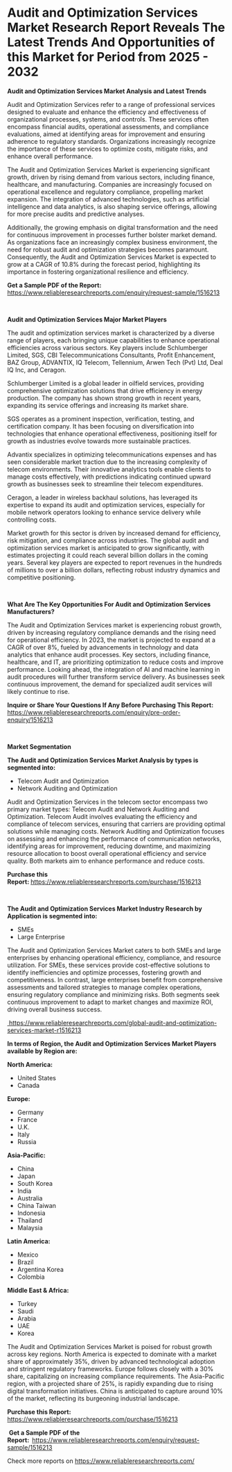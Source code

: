 <p><h1>Audit and Optimization Services Market Research Report Reveals The Latest Trends And Opportunities of this Market for Period from 2025 - 2032</h1></p><p><strong>Audit and Optimization Services Market Analysis and Latest Trends</strong></p>
<p><p>Audit and Optimization Services refer to a range of professional services designed to evaluate and enhance the efficiency and effectiveness of organizational processes, systems, and controls. These services often encompass financial audits, operational assessments, and compliance evaluations, aimed at identifying areas for improvement and ensuring adherence to regulatory standards. Organizations increasingly recognize the importance of these services to optimize costs, mitigate risks, and enhance overall performance.</p><p>The Audit and Optimization Services Market is experiencing significant growth, driven by rising demand from various sectors, including finance, healthcare, and manufacturing. Companies are increasingly focused on operational excellence and regulatory compliance, propelling market expansion. The integration of advanced technologies, such as artificial intelligence and data analytics, is also shaping service offerings, allowing for more precise audits and predictive analyses.</p><p>Additionally, the growing emphasis on digital transformation and the need for continuous improvement in processes further bolster market demand. As organizations face an increasingly complex business environment, the need for robust audit and optimization strategies becomes paramount. Consequently, the Audit and Optimization Services Market is expected to grow at a CAGR of 10.8% during the forecast period, highlighting its importance in fostering organizational resilience and efficiency.</p></p>
<p><strong>Get a Sample PDF of the Report:&nbsp;</strong> <a href="https://www.reliableresearchreports.com/enquiry/request-sample/1516213?utm_campaign=3573&utm_medium=2&utm_source=Github&utm_content=ia&utm_term=29032025&utm_id=audit-and-optimization-services">https://www.reliableresearchreports.com/enquiry/request-sample/1516213</a></p>
<p>&nbsp;</p>
<p><strong>Audit and Optimization Services Major Market Players</strong></p>
<p><p>The audit and optimization services market is characterized by a diverse range of players, each bringing unique capabilities to enhance operational efficiencies across various sectors. Key players include Schlumberger Limited, SGS, CBI Telecommunications Consultants, Profit Enhancement, BAZ Group, ADVANTIX, IQ Telecom, Tellennium, Arwen Tech (Pvt) Ltd, Deal IQ Inc, and Ceragon.</p><p>Schlumberger Limited is a global leader in oilfield services, providing comprehensive optimization solutions that drive efficiency in energy production. The company has shown strong growth in recent years, expanding its service offerings and increasing its market share.</p><p>SGS operates as a prominent inspection, verification, testing, and certification company. It has been focusing on diversification into technologies that enhance operational effectiveness, positioning itself for growth as industries evolve towards more sustainable practices.</p><p>Advantix specializes in optimizing telecommunications expenses and has seen considerable market traction due to the increasing complexity of telecom environments. Their innovative analytics tools enable clients to manage costs effectively, with predictions indicating continued upward growth as businesses seek to streamline their telecom expenditures.</p><p>Ceragon, a leader in wireless backhaul solutions, has leveraged its expertise to expand its audit and optimization services, especially for mobile network operators looking to enhance service delivery while controlling costs. </p><p>Market growth for this sector is driven by increased demand for efficiency, risk mitigation, and compliance across industries. The global audit and optimization services market is anticipated to grow significantly, with estimates projecting it could reach several billion dollars in the coming years. Several key players are expected to report revenues in the hundreds of millions to over a billion dollars, reflecting robust industry dynamics and competitive positioning.</p></p>
<p>&nbsp;</p>
<p><strong>What Are The Key Opportunities For Audit and Optimization Services Manufacturers?</strong></p>
<p><p>The Audit and Optimization Services market is experiencing robust growth, driven by increasing regulatory compliance demands and the rising need for operational efficiency. In 2023, the market is projected to expand at a CAGR of over 8%, fueled by advancements in technology and data analytics that enhance audit processes. Key sectors, including finance, healthcare, and IT, are prioritizing optimization to reduce costs and improve performance. Looking ahead, the integration of AI and machine learning in audit procedures will further transform service delivery. As businesses seek continuous improvement, the demand for specialized audit services will likely continue to rise.</p></p>
<p><strong>Inquire or Share Your Questions If Any Before Purchasing This Report:</strong> <a href="https://www.reliableresearchreports.com/enquiry/pre-order-enquiry/1516213?utm_campaign=3573&utm_medium=2&utm_source=Github&utm_content=ia&utm_term=29032025&utm_id=audit-and-optimization-services">https://www.reliableresearchreports.com/enquiry/pre-order-enquiry/1516213</a></p>
<p>&nbsp;</p>
<p><strong>Market Segmentation</strong></p>
<p><strong>The Audit and Optimization Services Market Analysis by types is segmented into:</strong></p>
<p><ul><li>Telecom Audit and Optimization</li><li>Network Auditing and Optimization</li></ul></p>
<p><p>Audit and Optimization Services in the telecom sector encompass two primary market types: Telecom Audit and Network Auditing and Optimization. Telecom Audit involves evaluating the efficiency and compliance of telecom services, ensuring that carriers are providing optimal solutions while managing costs. Network Auditing and Optimization focuses on assessing and enhancing the performance of communication networks, identifying areas for improvement, reducing downtime, and maximizing resource allocation to boost overall operational efficiency and service quality. Both markets aim to enhance performance and reduce costs.</p></p>
<p><strong>Purchase this Report:&nbsp;</strong><a href="https://www.reliableresearchreports.com/purchase/1516213?utm_campaign=3573&utm_medium=2&utm_source=Github&utm_content=ia&utm_term=29032025&utm_id=audit-and-optimization-services">https://www.reliableresearchreports.com/purchase/1516213</a></p>
<p>&nbsp;</p>
<p><strong>The Audit and Optimization Services Market Industry Research by Application is segmented into:</strong></p>
<p><ul><li>SMEs</li><li>Large Enterprise</li></ul></p>
<p><p>The Audit and Optimization Services Market caters to both SMEs and large enterprises by enhancing operational efficiency, compliance, and resource utilization. For SMEs, these services provide cost-effective solutions to identify inefficiencies and optimize processes, fostering growth and competitiveness. In contrast, large enterprises benefit from comprehensive assessments and tailored strategies to manage complex operations, ensuring regulatory compliance and minimizing risks. Both segments seek continuous improvement to adapt to market changes and maximize ROI, driving overall business success.</p></p>
<p><a href="https://www.reliableresearchreports.com/global-audit-and-optimization-services-market-r1516213?utm_campaign=3573&utm_medium=2&utm_source=Github&utm_content=ia&utm_term=29032025&utm_id=audit-and-optimization-services">&nbsp;https://www.reliableresearchreports.com/global-audit-and-optimization-services-market-r1516213</a></p>
<p><strong>In terms of Region, the Audit and Optimization Services Market Players available by Region are:</strong></p>
<p>
    <p> <strong> North America: </strong>
        <ul>
            <li>United States</li>
            <li>Canada</li>
        </ul>
        </p> 
    <p> <strong> Europe: </strong>
        <ul>
            <li>Germany</li>
            <li>France</li>
            <li>U.K.</li>
            <li>Italy</li>
            <li>Russia</li>
        </ul>
        </p> 
    <p> <strong> Asia-Pacific: </strong>
        <ul>
            <li>China</li>
            <li>Japan</li>
            <li>South Korea</li>
            <li>India</li>
            <li>Australia</li>
            <li>China Taiwan</li>
            <li>Indonesia</li>
            <li>Thailand</li>
            <li>Malaysia</li>
        </ul>
        </p> 
    <p> <strong> Latin America: </strong>
        <ul>
            <li>Mexico</li>
            <li>Brazil</li>
            <li>Argentina Korea</li>
            <li>Colombia</li>
        </ul>
        </p> 
    <p> <strong> Middle East & Africa: </strong>
        <ul>
            <li>Turkey</li>
            <li>Saudi</li>
            <li>Arabia</li>
            <li>UAE</li>
            <li>Korea</li>
        </ul>
    </p>
    </p>
<p><p>The Audit and Optimization Services Market is poised for robust growth across key regions. North America is expected to dominate with a market share of approximately 35%, driven by advanced technological adoption and stringent regulatory frameworks. Europe follows closely with a 30% share, capitalizing on increasing compliance requirements. The Asia-Pacific region, with a projected share of 25%, is rapidly expanding due to rising digital transformation initiatives. China is anticipated to capture around 10% of the market, reflecting its burgeoning industrial landscape.</p></p>
<p><strong>Purchase this Report: </strong><a href="https://www.reliableresearchreports.com/purchase/1516213?utm_campaign=3573&utm_medium=2&utm_source=Github&utm_content=ia&utm_term=29032025&utm_id=audit-and-optimization-services">https://www.reliableresearchreports.com/purchase/1516213</a></p>
<p>&nbsp;<strong>Get a Sample PDF of the Report:&nbsp;&nbsp;</strong><a href="https://www.reliableresearchreports.com/enquiry/request-sample/1516213?utm_campaign=3573&utm_medium=2&utm_source=Github&utm_content=ia&utm_term=29032025&utm_id=audit-and-optimization-services">https://www.reliableresearchreports.com/enquiry/request-sample/1516213</a></p>
<p><strong></strong></p>
<p>Check more reports on <a href="https://www.reliableresearchreports.com/?utm_campaign=3573&utm_medium=2&utm_source=Github&utm_content=ia&utm_term=29032025&utm_id=audit-and-optimization-services">https://www.reliableresearchreports.com/</a></p>